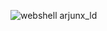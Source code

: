 ![webshell arjunx_ld](https://i.pinimg.com/originals/76/0c/28/760c285aeabe1ffbe36496a9306f56f6.gif)
